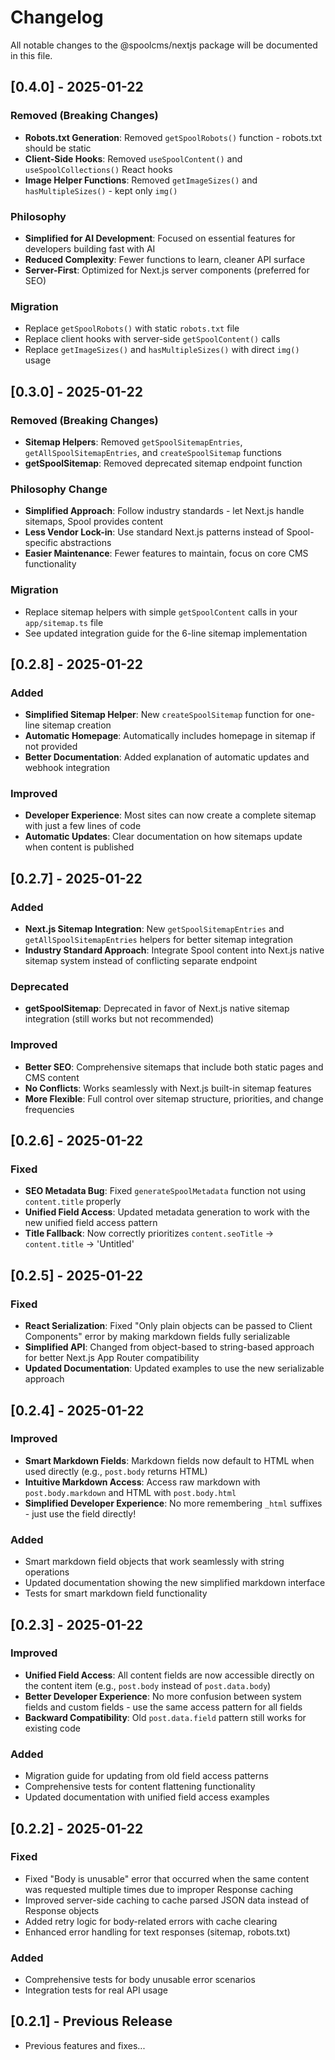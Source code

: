 # Changelog

All notable changes to the @spoolcms/nextjs package will be documented in this file.

## [0.4.0] - 2025-01-22

### Removed (Breaking Changes)
- **Robots.txt Generation**: Removed `getSpoolRobots()` function - robots.txt should be static
- **Client-Side Hooks**: Removed `useSpoolContent()` and `useSpoolCollections()` React hooks
- **Image Helper Functions**: Removed `getImageSizes()` and `hasMultipleSizes()` - kept only `img()`

### Philosophy
- **Simplified for AI Development**: Focused on essential features for developers building fast with AI
- **Reduced Complexity**: Fewer functions to learn, cleaner API surface
- **Server-First**: Optimized for Next.js server components (preferred for SEO)

### Migration
- Replace `getSpoolRobots()` with static `robots.txt` file
- Replace client hooks with server-side `getSpoolContent()` calls
- Replace `getImageSizes()` and `hasMultipleSizes()` with direct `img()` usage

## [0.3.0] - 2025-01-22

### Removed (Breaking Changes)
- **Sitemap Helpers**: Removed `getSpoolSitemapEntries`, `getAllSpoolSitemapEntries`, and `createSpoolSitemap` functions
- **getSpoolSitemap**: Removed deprecated sitemap endpoint function

### Philosophy Change
- **Simplified Approach**: Follow industry standards - let Next.js handle sitemaps, Spool provides content
- **Less Vendor Lock-in**: Use standard Next.js patterns instead of Spool-specific abstractions
- **Easier Maintenance**: Fewer features to maintain, focus on core CMS functionality

### Migration
- Replace sitemap helpers with simple `getSpoolContent` calls in your `app/sitemap.ts` file
- See updated integration guide for the 6-line sitemap implementation

## [0.2.8] - 2025-01-22

### Added
- **Simplified Sitemap Helper**: New `createSpoolSitemap` function for one-line sitemap creation
- **Automatic Homepage**: Automatically includes homepage in sitemap if not provided
- **Better Documentation**: Added explanation of automatic updates and webhook integration

### Improved
- **Developer Experience**: Most sites can now create a complete sitemap with just a few lines of code
- **Automatic Updates**: Clear documentation on how sitemaps update when content is published

## [0.2.7] - 2025-01-22

### Added
- **Next.js Sitemap Integration**: New `getSpoolSitemapEntries` and `getAllSpoolSitemapEntries` helpers for better sitemap integration
- **Industry Standard Approach**: Integrate Spool content into Next.js native sitemap system instead of conflicting separate endpoint

### Deprecated
- **getSpoolSitemap**: Deprecated in favor of Next.js native sitemap integration (still works but not recommended)

### Improved
- **Better SEO**: Comprehensive sitemaps that include both static pages and CMS content
- **No Conflicts**: Works seamlessly with Next.js built-in sitemap features
- **More Flexible**: Full control over sitemap structure, priorities, and change frequencies

## [0.2.6] - 2025-01-22

### Fixed
- **SEO Metadata Bug**: Fixed `generateSpoolMetadata` function not using `content.title` properly
- **Unified Field Access**: Updated metadata generation to work with the new unified field access pattern
- **Title Fallback**: Now correctly prioritizes `content.seoTitle` → `content.title` → 'Untitled'

## [0.2.5] - 2025-01-22

### Fixed
- **React Serialization**: Fixed "Only plain objects can be passed to Client Components" error by making markdown fields fully serializable
- **Simplified API**: Changed from object-based to string-based approach for better Next.js App Router compatibility
- **Updated Documentation**: Updated examples to use the new serializable approach

## [0.2.4] - 2025-01-22

### Improved
- **Smart Markdown Fields**: Markdown fields now default to HTML when used directly (e.g., `post.body` returns HTML)
- **Intuitive Markdown Access**: Access raw markdown with `post.body.markdown` and HTML with `post.body.html`
- **Simplified Developer Experience**: No more remembering `_html` suffixes - just use the field directly!

### Added
- Smart markdown field objects that work seamlessly with string operations
- Updated documentation showing the new simplified markdown interface
- Tests for smart markdown field functionality

## [0.2.3] - 2025-01-22

### Improved
- **Unified Field Access**: All content fields are now accessible directly on the content item (e.g., `post.body` instead of `post.data.body`)
- **Better Developer Experience**: No more confusion between system fields and custom fields - use the same access pattern for all fields
- **Backward Compatibility**: Old `post.data.field` pattern still works for existing code

### Added
- Migration guide for updating from old field access patterns
- Comprehensive tests for content flattening functionality
- Updated documentation with unified field access examples

## [0.2.2] - 2025-01-22

### Fixed
- Fixed "Body is unusable" error that occurred when the same content was requested multiple times due to improper Response caching
- Improved server-side caching to cache parsed JSON data instead of Response objects
- Added retry logic for body-related errors with cache clearing
- Enhanced error handling for text responses (sitemap, robots.txt)

### Added
- Comprehensive tests for body unusable error scenarios
- Integration tests for real API usage

## [0.2.1] - Previous Release
- Previous features and fixes...